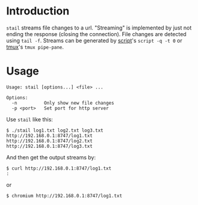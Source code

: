 # Introduction

`stail` streams file changes to a url. "Streaming" is implemented by just not
ending the response (closing the connection). File changes are detected using
`tail -f`. Streams can be generated by
[script](http://www.unix.com/man-page/FreeBSD/1/script/)'s `script -q -t 0` or
[tmux](http://tmux.sourceforge.net/)'s `tmux pipe-pane`.

# Usage

    Usage: stail [options...] <file> ...
    
    Options:
      -n          Only show new file changes
      -p <port>   Set port for http server

Use `stail` like this:

    $ ./stail log1.txt log2.txt log3.txt
    http://192.168.0.1:8747/log1.txt
    http://192.168.0.1:8747/log2.txt
    http://192.168.0.1:8747/log3.txt
    
And then get the output streams by:

    $ curl http://192.168.0.1:8747/log1.txt
    :

or

    $ chromium http://192.168.0.1:8747/log1.txt
